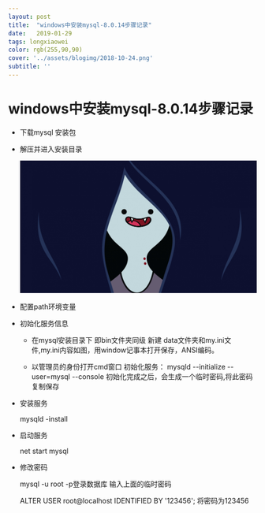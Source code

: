 ```yaml
---
layout: post
title:  "windows中安装mysql-8.0.14步骤记录"
date:   2019-01-29
tags: longxiaowei
color: rgb(255,90,90)
cover: '../assets/blogimg/2018-10-24.png'
subtitle: ''
---
```

# windows中安装mysql-8.0.14步骤记录

- 下载mysql 安装包

- 解压并进入安装目录 
	
	<img src="../assets/blogimg/2018-10-24.png">

- 配置path环境变量

- 初始化服务信息
	
	- 在mysql安装目录下 即bin文件夹同级 新建 data文件夹和my.ini文件,my.ini内容如图，用window记事本打开保存，ANSI编码。

	- 以管理员的身份打开cmd窗口 初始化服务：
	mysqld --initialize --user=mysql --console
	初始化完成之后，会生成一个临时密码,将此密码复制保存


- 安装服务

	mysqld -install

- 启动服务

	net start mysql

- 修改密码 

	mysql -u root -p登录数据库 输入上面的临时密码

	ALTER USER root@localhost IDENTIFIED  BY '123456'; 将密码为123456

[jekyll-docs]: https://www.baidu.com
[jekyll-gh]:   https://github.com/jekyll/jekyll
[jekyll-talk]: https://talk.jekyllrb.com/
